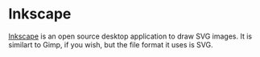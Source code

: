 # Inkscape

[Inkscape](https://inkscape.org/) is an open source desktop application to draw SVG images. It is similart to Gimp, if you wish, but the file format it uses is SVG.

